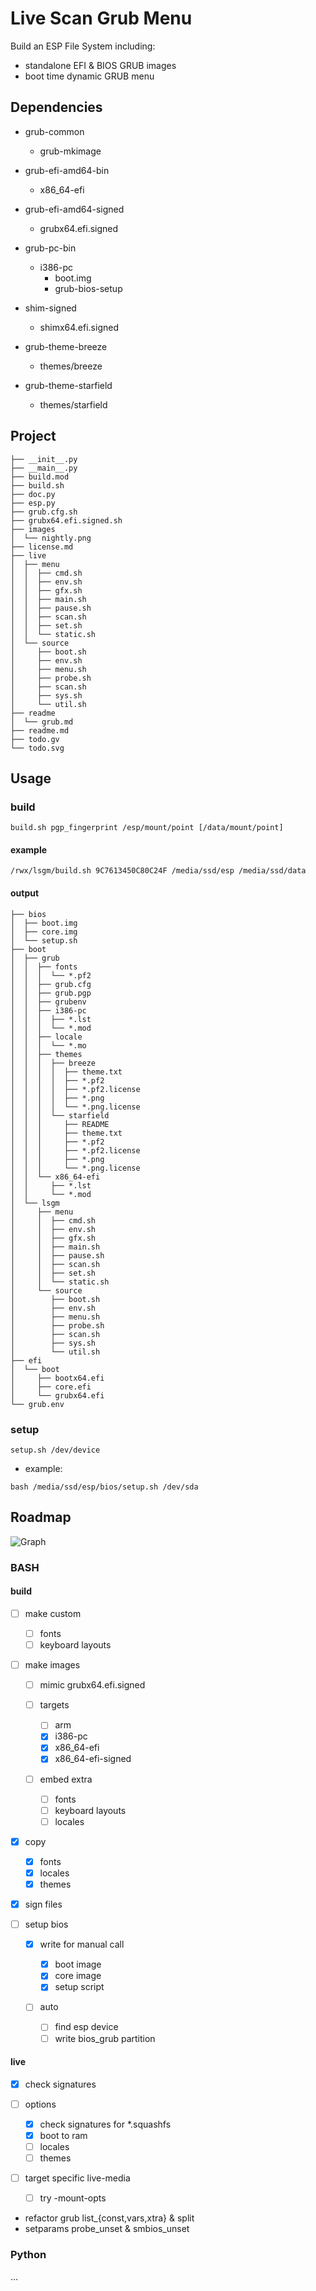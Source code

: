 # Live Scan Grub Menu

Build an ESP File System including:
* standalone EFI & BIOS GRUB images
* boot time dynamic GRUB menu

## Dependencies

* grub-common
  * grub-mkimage
* grub-efi-amd64-bin
  * x86_64-efi
* grub-efi-amd64-signed
  * grubx64.efi.signed
* grub-pc-bin
  * i386-pc
    * boot.img
    * grub-bios-setup
* shim-signed
  * shimx64.efi.signed

* grub-theme-breeze
  * themes/breeze
* grub-theme-starfield
  * themes/starfield

## Project

```
├── __init__.py
├── __main__.py
├── build.mod
├── build.sh
├── doc.py
├── esp.py
├── grub.cfg.sh
├── grubx64.efi.signed.sh
├── images
│  └── nightly.png
├── license.md
├── live
│  ├── menu
│  │  ├── cmd.sh
│  │  ├── env.sh
│  │  ├── gfx.sh
│  │  ├── main.sh
│  │  ├── pause.sh
│  │  ├── scan.sh
│  │  ├── set.sh
│  │  └── static.sh
│  └── source
│     ├── boot.sh
│     ├── env.sh
│     ├── menu.sh
│     ├── probe.sh
│     ├── scan.sh
│     ├── sys.sh
│     └── util.sh
├── readme
│  └── grub.md
├── readme.md
├── todo.gv
└── todo.svg
```

## Usage

### build

```
build.sh pgp_fingerprint /esp/mount/point [/data/mount/point]
```

#### example

```
/rwx/lsgm/build.sh 9C7613450C80C24F /media/ssd/esp /media/ssd/data
```

#### output

```
├── bios
│  ├── boot.img
│  ├── core.img
│  └── setup.sh
├── boot
│  ├── grub
│  │  ├── fonts
│  │  │  └── *.pf2
│  │  ├── grub.cfg
│  │  ├── grub.pgp
│  │  ├── grubenv
│  │  ├── i386-pc
│  │  │  ├── *.lst
│  │  │  └── *.mod
│  │  ├── locale
│  │  │  └── *.mo
│  │  ├── themes
│  │  │  ├── breeze
│  │  │  │  ├── theme.txt
│  │  │  │  ├── *.pf2
│  │  │  │  ├── *.pf2.license
│  │  │  │  ├── *.png
│  │  │  │  └── *.png.license
│  │  │  └── starfield
│  │  │     ├── README
│  │  │     ├── theme.txt
│  │  │     ├── *.pf2
│  │  │     ├── *.pf2.license
│  │  │     ├── *.png
│  │  │     └── *.png.license
│  │  └── x86_64-efi
│  │     ├── *.lst
│  │     └── *.mod
│  └── lsgm
│     ├── menu
│     │  ├── cmd.sh
│     │  ├── env.sh
│     │  ├── gfx.sh
│     │  ├── main.sh
│     │  ├── pause.sh
│     │  ├── scan.sh
│     │  ├── set.sh
│     │  └── static.sh
│     └── source
│        ├── boot.sh
│        ├── env.sh
│        ├── menu.sh
│        ├── probe.sh
│        ├── scan.sh
│        ├── sys.sh
│        └── util.sh
├── efi
│  └── boot
│     ├── bootx64.efi
│     ├── core.efi
│     └── grubx64.efi
└── grub.env
```

### setup

```
setup.sh /dev/device
```

* example:

```
bash /media/ssd/esp/bios/setup.sh /dev/sda
```

## Roadmap

![Graph](todo.svg)

### BASH

#### build

* [ ] make custom

  * [ ] fonts
  * [ ] keyboard layouts

* [ ] make images

  * [ ] mimic grubx64.efi.signed
  * [ ] targets

    * [ ] arm
    * [x] i386-pc
    * [x] x86_64-efi
    * [x] x86_64-efi-signed

  * [ ] embed extra

    * [ ] fonts
    * [ ] keyboard layouts
    * [ ] locales

* [x] copy

  * [x] fonts
  * [x] locales
  * [x] themes

* [x] sign files
* [ ] setup bios

  * [x] write for manual call

    * [x] boot image
    * [x] core image
    * [x] setup script

  * [ ] auto

    * [ ] find esp device
    * [ ] write bios_grub partition

#### live

* [x] check signatures
* [ ] options

  * [x] check signatures for *.squashfs
  * [x] boot to ram
  * [ ] locales
  * [ ] themes

* [ ] target specific live-media

  * [ ] try -mount-opts

* refactor grub list_{const,vars,xtra} & split
* setparams probe_unset & smbios_unset

### Python

…
